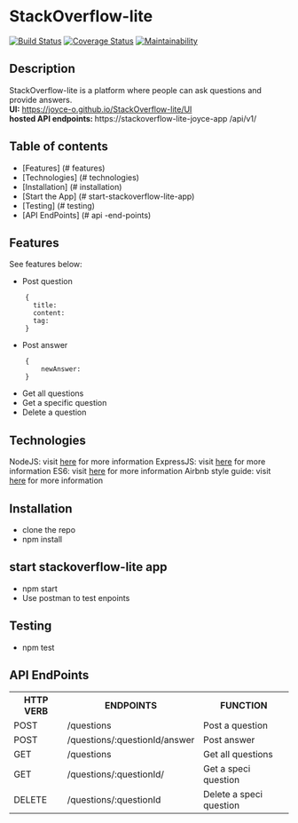 # StackOverflow-lite

[![Build Status](https://travis-ci.org/Joyce-O/StackOverflow-lite.svg?branch=dev)](https://travis-ci.org/Joyce-O/StackOverflow-lite) [![Coverage Status](https://coveralls.io/repos/github/Joyce-O/StackOverflow-lite/badge.svg?branch=dev)](https://coveralls.io/github/Joyce-O/StackOverflow-lite?branch=dev)  [![Maintainability](https://api.codeclimate.com/v1/badges/244e7769d7f70afe94a3/maintainability)](https://codeclimate.com/github/Joyce-O/StackOverflow-lite/maintainability)

## Description
StackOverflow-lite is a platform where people can ask questions and provide answers.
<br><b>UI:</b> https://joyce-o.github.io/StackOverflow-lite/UI
<br><b>hosted API endpoints: </b>https://stackoverflow-lite-joyce-app
/api/v1/

## Table of contents
- [Features] (# features)
- [Technologies] (# technologies)
- [Installation] (# installation)
- [Start the App] (# start-stackoverflow-lite-app)
- [Testing] (# testing)
- [API EndPoints] (# api -end-points)

## Features
See features below:

- Post question <br>
```
    {
      title: 
      content:
      tag:
    }
```
- Post answer <br>
```
    {
        newAnswer:
    }
```
- Get all questions <br>
- Get a specific question <br>
- Delete a question <br>

## Technologies

NodeJS: visit [here](https://nodejs.org/en/) for more information
ExpressJS: visit [here](https://expressjs.com) for more information
ES6: visit [here](https://en.wikipedia.org/wiki/ECMASCRIPT) for more information
Airbnb style guide:  visit [here](https://github.com/airbnb/javascript) for more information

## Installation
- clone the repo <br>
- npm install <br> 

## start stackoverflow-lite app
- npm start <br>
- Use postman to test enpoints

## Testing

- npm test

## API EndPoints
<table>
<tr><th>HTTP VERB</th><th>ENDPOINTS</th><th>FUNCTION</th></tr>

<tr><td>POST</td> <td>/questions</td> <td>Post a question</td></tr>

<tr><td>POST</td> <td>/questions/:questionId/answer</td> <td>Post answer</td></tr>

<tr><td>GET</td> <td>/questions</td> <td>Get all questions</td></tr>

<tr><td>GET</td> <td>/questions/:questionId/</td> <td>Get a speci question</td></tr>

<tr><td>DELETE</td> <td>/questions/:questionId</td> <td>Delete a speci question</td></tr>

</table>